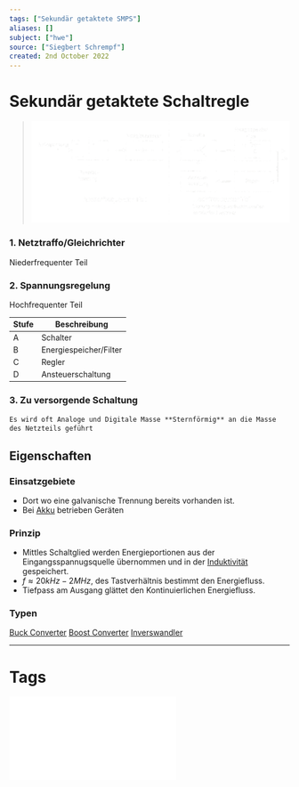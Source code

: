 ```yaml
---
tags: ["Sekundär getaktete SMPS"]
aliases: []
subject: ["hwe"]
source: ["Siegbert Schrempf"]
created: 2nd October 2022
---
```


# Sekundär getaktete Schaltregle
>![SekGetaktSMPS](../SekGetaktSMPS.png)
### 1. Netztraffo/Gleichrichter
Niederfrequenter Teil
### 2. Spannungsregelung
Hochfrequenter Teil

| Stufe | Beschreibung           |
| ----- | ---------------------- |
| A     | Schalter               |
| B     | Energiespeicher/Filter |
| C     | Regler                 |
| D     | Ansteuerschaltung      | 

### 3. Zu versorgende Schaltung
```ad-note
Es wird oft Analoge und Digitale Masse **Sternförmig** an die Masse des Netzteils geführt
```

## Eigenschaften
### Einsatzgebiete
- Dort wo eine galvanische Trennung bereits vorhanden ist.
- Bei [Akku](../../chemie/Sekundärelement.md) betrieben Geräten
### Prinzip 
- Mittles Schaltglied werden Energieportionen aus der Eingangsspannugsquelle übernommen und in der [Induktivität](../Induktivitäten.md) gespeichert.
- $f\approx 20kHz - 2MHz$, des Tastverhältnis bestimmt den Energiefluss.
- Tiefpass am Ausgang glättet den Kontinuierlichen Energiefluss.

### Typen
[Buck Converter](Buck%20Converter.md)
[Boost Converter](Boost%20Converter.md)
[Inverswandler](Inverswandler.md)

--- 
# Tags
![SMPS_intro](../assets/pdf/SMPS_intro.pdf)
